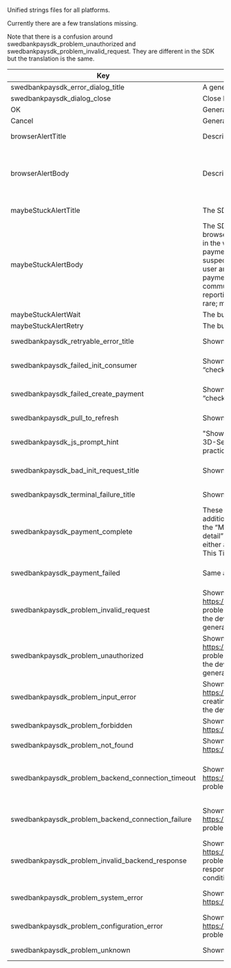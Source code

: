 Unified strings files for all platforms. 

Currently there are a few translations missing.

Note that there is a confusion around swedbankpaysdk_problem_unauthorized and swedbankpaysdk_problem_invalid_request. They are different in the SDK but the translation is the same.


| Key | Description | English | Norwegian (bokmål) | Swedish |
| --- | ----------- | ------- | ------------------ | ------- |
| swedbankpaysdk_error_dialog_title | A general error title | Error | Error | Error |
| swedbankpaysdk_dialog_close | Close button label | Close | Lukk | Stäng |
| OK | General ok message | OK | OK | OK |
| Cancel | General cancellation | Cancel | Avbryt | Avbryt |
| browserAlertTitle | Description missing | You're almost done! | Du er nesten ferdig! | Du är snart klar! |
| browserAlertBody | Description missing | Your payment is being processed. Return to your browser to continue. | Betalingen din behandles. Gå tilbake til nettleseren for å fortsette. | Din betalning bearbetas. Gå tillbaka till webbläsaren för att fortsätta. |
| maybeStuckAlertTitle | The SDK detecting/guessing that a payment is stuck. | Stuck? | Kommer du ikke videre? | Kommer du inte vidare? |
| maybeStuckAlertBody | The SDK defaults to opening “unknown” payment flows in the browser, in most cases the best UX is accomplished by staying in the web view. To stay in the web view as often as possible, the payment flow will initially stay in the web view, but if the SDK suspects that the process may have got stuck, it will alert the user and allow them to retry the payment.. Determining that the payment is stuck is not an exact science, so the text should communicate that the SDK is “making a guess” rather than reporting a definite error. Further, the situation is expected to be rare; most users should never see this message. | It looks like the payment has not progressed for a while. Do you want to wait, or retry the payment in compatibility mode? | Det ser ut som betalingen din står fast. Vil du vente eller prøve på nytt i kompatibilitetsmodus? | Det verkar som din betalningen har fastnat. Vill du vänta kvar eller testa igen i kompatibilitetsläge? |
| maybeStuckAlertWait  | The button telling the SDK to wait when stuck. | Wait | Vent | Vänta | 
| maybeStuckAlertRetry | The button telling the SDK to retry when stuck. | Retry | Prøv på nytt | Testa igen | 
| swedbankpaysdk_retryable_error_title | Shown if there is a temporary error when starting a payment | Communication Error | Kommunikasjonsfeil | Kommunikationsfel |
| swedbankpaysdk_failed_init_consumer | Shown if the temporary error happened when starting the “checkin” phase | Could not initialize identification. | Vi kunne ikke starte identifiseringen. | Kunde inte påbörja identifieringen. | 
| swedbankpaysdk_failed_create_payment | Shown if the temporary error happened when starting the “checkout” phase | Could not initialize payment. | Vi kunne ikke starte betalingen. | Kunde inte påbörja betalningen. | 
| swedbankpaysdk_pull_to_refresh | Shown as part of the temporary error message | Pull down to retry. | Dra ned for å prøve igjen. | Dra nedåt för att försöka igen. | 
| swedbankpaysdk_js_prompt_hint | "Shown as the “hint” for the text field of a JavaScript prompt, if a 3D-Secure page displays one (this is unlikely to happen in practice, but it is possible). | Input | Fyll inn | Fyll i | 
| swedbankpaysdk_bad_init_request_title | Shown if there is a fatal error when starting a payment | Unable to start payment at this time | Kunne ikke starte betalingen nå | Det gick inte att starta betalningen | 
| swedbankpaysdk_terminal_failure_title | Shown if the payment menu makes an onError callback | Configuration Error | Noe er feil med oppsettet | Konfigurationsfel | 
| swedbankpaysdk_payment_complete | These are not expected to be seen by users normally. In addition, they are only used if the backend for the SDK is using the “Merchant Backend API” specification. These are all “error detail” messages, i.e. they are always shown in the context of either a “Communication Error” or a “Unable to Start Payment at This Time” message: | Payment complete | Betalingen er fullført | Betalat och klart | 
| swedbankpaysdk_payment_failed | Same as previous | Payment failed | Betalingen mislyktes | Vi kunde inte behandla din betalning | 
| swedbankpaysdk_problem_invalid_request | Shown if the backend returns an https://api.payex.com/psp/errordetail/mobilesdk/unauthorized problem (the Merchant Backend problems are documented in the developer portal: Mobile SDK – Merchant Backend ). This is generally a configuration error. | Service did not recognize the request. | Tjenesten kjente ikke igjen forespørselen. | Tjänsten kände inte igen förfrågan. | 
| swedbankpaysdk_problem_unauthorized | Shown if the backend returns an https://api.payex.com/psp/errordetail/mobilesdk/unauthorized problem (the Merchant Backend problems are documented in the developer portal: Mobile SDK – Merchant Backend ). This is generally a configuration error. | Service did not recognize the request. | Tjenesten kjente ikke igjen forespørselen. | Tjänsten kände inte igen förfrågan. | 
| swedbankpaysdk_problem_input_error | Shown if the backend returns an https://api.payex.com/psp/errordetail/inputerror problem when creating the payment (the common problems are documented in the developer portal: Introduction – Introduction ) | Invalid input data. | Informasjonen som er skrevet inn er ugyldig. | Den angivna informationen är ogiltig. | 
| swedbankpaysdk_problem_forbidden | Shown if the backend returns an https://api.payex.com/psp/errordetail/forbidden problem. | Forbidden | Ikke tillatt | Inte tillåtet | 
| swedbankpaysdk_problem_not_found | Shown if the backend returns an https://api.payex.com/psp/errordetail/notfound problem. | Not found | Ikke funnet | Hittades inte | 
| swedbankpaysdk_problem_backend_connection_timeout | Shown if the backend returns an https://api.payex.com/psp/errordetail/mobilesdk/gatewaytimeout problem. | Service did not respond in a timely fashion. Please try again. | Tjenesten brukte for lang tid på å svare. Vennligst prøv igjen. | Det tog för lång tid för tjänsten att svara.  | 
| swedbankpaysdk_problem_backend_connection_failure | Shown if the backend returns an https://api.payex.com/psp/errordetail/mobilesdk/badgateway problem and the problem was caused by a connection error. | Unable to connect to service. Please try again. | Fikk ikke kontakt med tjenesten. Vennligst prøv igjen. | Kunde inte ansluta till tjänsten. Försök igen. | 
| swedbankpaysdk_problem_invalid_backend_response | Shown if the backend returns an https://api.payex.com/psp/errordetail/mobilesdk/badgateway problem and the problem was caused by an unexpected response from the Swedbank Pay API. This is not an expected condition, but could signal a configuration or programming error. | Received invalid service response. Please try again. |  Tjenesten ga en ugyldig respons. Vennligst prøv igjen. | Felaktig respons från tjänsten. Försök igen. | 
| swedbankpaysdk_problem_system_error | Shown if the backend returns an https://api.payex.com/psp/errordetail/systemerror problem. | Internal service error. Please try again. | "Intern feil på tjenesten. Vennligst prøv igjen." | Internt fel på tjänsten. Försök igen. | 
| swedbankpaysdk_problem_configuration_error | Shown if the backend returns an https://api.payex.com/psp/errordetail/configurationerror problem. |  Invalid configuration. |  Oppsettet er ugyldig. | Felaktig konfiguration. | 
| swedbankpaysdk_problem_unknown | Shown if backend returns any other problem. | Unexpected error |  Det skjedde en uventet feil | Oväntat fel. | 
